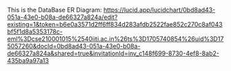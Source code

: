 This is the DataBase ER Diagram:  https://lucid.app/lucidchart/0bd8ad43-051a-43e0-b08a-de66327a824a/edit?existing=1&token=b6e0a3571d2ff6ff834d283afdb2522fae852c270c8af043bf5f1d8a5353178c-eml%3Dcse210001015%2540iiti.ac.in%26ts%3D1705740854%26uid%3D175057260&docId=0bd8ad43-051a-43e0-b08a-de66327a824a&shared=true&invitationId=inv_c148f699-8730-4ef8-8ab2-435ba9a97a13
